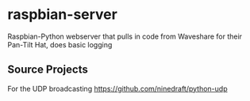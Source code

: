 # raspbian-server
Raspbian-Python webserver that pulls in code from Waveshare for their Pan-Tilt Hat, does basic logging




## Source Projects 
For the UDP broadcasting
https://github.com/ninedraft/python-udp
